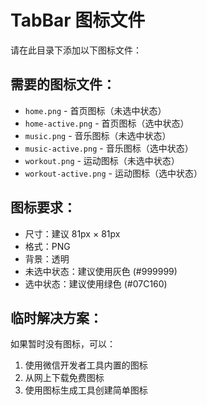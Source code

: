 # TabBar 图标文件

请在此目录下添加以下图标文件：

## 需要的图标文件：
- `home.png` - 首页图标（未选中状态）
- `home-active.png` - 首页图标（选中状态）
- `music.png` - 音乐图标（未选中状态）
- `music-active.png` - 音乐图标（选中状态）
- `workout.png` - 运动图标（未选中状态）
- `workout-active.png` - 运动图标（选中状态）

## 图标要求：
- 尺寸：建议 81px × 81px
- 格式：PNG
- 背景：透明
- 未选中状态：建议使用灰色 (#999999)
- 选中状态：建议使用绿色 (#07C160)

## 临时解决方案：
如果暂时没有图标，可以：
1. 使用微信开发者工具内置的图标
2. 从网上下载免费图标
3. 使用图标生成工具创建简单图标 